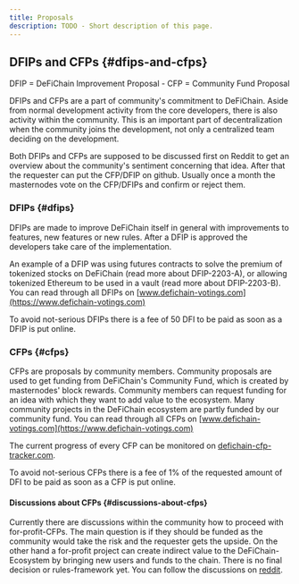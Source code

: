 ```yaml
---
title: Proposals
description: TODO - Short description of this page.
---
```


## DFIPs and CFPs {#dfips-and-cfps}

DFIP = DeFiChain Improvement Proposal - CFP = Community Fund Proposal

DFIPs and CFPs are a part of community's commitment to DeFiChain. Aside from normal development activity from the core developers, there is also activity within the community. This is an important part of decentralization when the community joins the development, not only a centralized team deciding on the development.

Both DFIPs and CFPs are supposed to be discussed first on Reddit to get an overview about the community's sentiment concerning that idea. After that the requester can put the CFP/DFIP on github. Usually once a month the masternodes vote on the CFP/DFIPs and confirm or reject them.

### DFIPs {#dfips}

DFIPs are made to improve DeFiChain itself in general with improvements to features, new features or new rules. After a DFIP is approved the developers take care of the implementation.

An example of a DFIP was using futures contracts to solve the premium of tokenized stocks on DeFiChain (read more about DFIP-2203-A), or allowing tokenized Ethereum to be used in a vault (read more about DFIP-2203-B). You can read through all DFIPs on [www.defichain-votings.com](https://www.defichain-votings.com)

To avoid not-serious DFIPs there is a fee of 50 DFI to be paid as soon as a DFIP is put online.

### CFPs {#cfps}

CFPs are proposals by community members. Community proposals are used to get funding from DeFiChain's Community Fund, which is created by masternodes' block rewards. Community members can request funding for an idea with which they want to add value to the ecosystem. Many community projects in the DeFiChain ecosystem are partly funded by our community fund. You can read through all CFPs on [www.defichain-votings.com](https://www.defichain-votings.com)

The current progress of every CFP can be monitored on [defichain-cfp-tracker.com](https://www.defichain-cfp-tracker.com/b/7Qcqu3xl/defichain-cfp-projects).

To avoid not-serious CFPs there is a fee of 1% of the requested amount of DFI to be paid as soon as a CFP is put online.

#### Discussions about CFPs {#discussions-about-cfps}

Currently there are discussions within the community how to proceed with for-profit-CFPs. The main question is if they should be funded as the community would take the risk and the requester gets the upside. On the other hand a for-profit project can create indirect value to the DeFiChain-Ecosystem by bringing new users and funds to the chain. There is no final decision or rules-framework yet. You can follow the discussions on [reddit](https://www.reddit.com/r/defiblockchain/).
